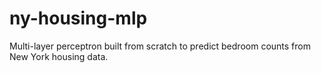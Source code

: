 # ny-housing-mlp
Multi-layer perceptron built from scratch to predict bedroom counts from New York housing data.
